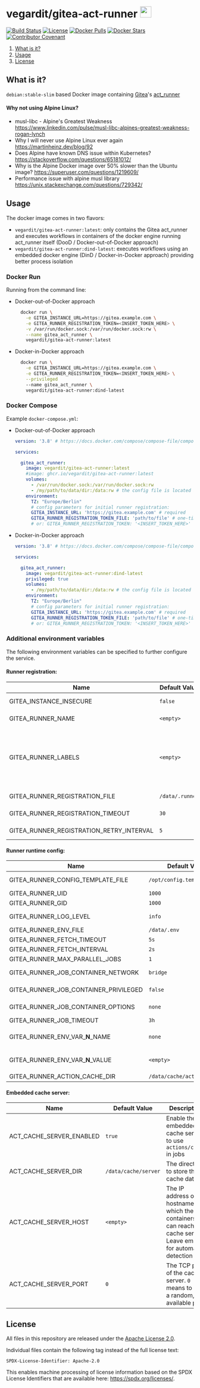 # vegardit/gitea-act-runner <a href="https://github.com/vegardit/docker-gitea-act-runner/" title="GitHub Repo"><img height="30" src="https://raw.githubusercontent.com/simple-icons/simple-icons/develop/icons/github.svg?sanitize=true"></a>

[![Build Status](https://github.com/vegardit/docker-gitea-act-runner/workflows/Build/badge.svg "GitHub Actions")](https://github.com/vegardit/docker-gitea-act-runner/actions?query=workflow%3ABuild)
[![License](https://img.shields.io/github/license/vegardit/docker-gitea-act-runner.svg?label=license)](#license)
[![Docker Pulls](https://img.shields.io/docker/pulls/vegardit/gitea-act-runner.svg)](https://hub.docker.com/r/vegardit/gitea-act-runner)
[![Docker Stars](https://img.shields.io/docker/stars/vegardit/gitea-act-runner.svg)](https://hub.docker.com/r/vegardit/gitea-act-runner)
[![Contributor Covenant](https://img.shields.io/badge/Contributor%20Covenant-v2.0%20adopted-ff69b4.svg)](CODE_OF_CONDUCT.md)

1. [What is it?](#what-is-it)
1. [Usage](#usage)
1. [License](#license)


## <a name="what-is-it"></a>What is it?

`debian:stable-slim` based Docker image containing [Gitea](https://gitea.com)'s [act_runner](https://gitea.com/gitea/act_runner/)

#### Why not using Alpine Linux?
- musl-libc - Alpine's Greatest Weakness https://www.linkedin.com/pulse/musl-libc-alpines-greatest-weakness-rogan-lynch
- Why I will never use Alpine Linux ever again https://martinheinz.dev/blog/92
- Does Alpine have known DNS issue within Kubernetes? https://stackoverflow.com/questions/65181012/
- Why is the Alpine Docker image over 50% slower than the Ubuntu image? https://superuser.com/questions/1219609/
- Performance issue with alpine musl library https://unix.stackexchange.com/questions/729342/


## <a name="usage"></a>Usage

The docker image comes in two flavors:
- `vegardit/gitea-act-runner:latest`: only contains the Gitea act_runner and executes workflows in containers of the docker engine running act_runner itself (DooD / Docker-out-of-Docker approach)
- `vegardit/gitea-act-runner:dind-latest`: executes workflows using an embedded docker engine (DinD / Docker-in-Docker approach) providing better process isolation

### Docker Run

Running from the command line:

- Docker-out-of-Docker approach
   ```sh
     docker run \
       -e GITEA_INSTANCE_URL=https://gitea.example.com \
       -e GITEA_RUNNER_REGISTRATION_TOKEN=<INSERT_TOKEN_HERE> \
       -v /var/run/docker.sock:/var/run/docker.sock:rw \
       --name gitea_act_runner \
       vegardit/gitea-act-runner:latest
   ```

- Docker-in-Docker approach
   ```sh
     docker run \
       -e GITEA_INSTANCE_URL=https://gitea.example.com \
       -e GITEA_RUNNER_REGISTRATION_TOKEN=<INSERT_TOKEN_HERE> \
       --privileged
       --name gitea_act_runner \
       vegardit/gitea-act-runner:dind-latest
   ```

### Docker Compose

Example `docker-compose.yml`:

- Docker-out-of-Docker approach
   ```yaml
   version: '3.8' # https://docs.docker.com/compose/compose-file/compose-versioning/

   services:

     gitea_act_runner:
       image: vegardit/gitea-act-runner:latest
       #image: ghcr.io/vegardit/gitea-act-runner:latest
       volumes:
         - /var/run/docker.sock:/var/run/docker.sock:rw
         - /my/path/to/data/dir:/data:rw # the config file is located at /data/.runner and needs to survive container restarts
       environment:
         TZ: "Europe/Berlin"
         # config parameters for initial runner registration:
         GITEA_INSTANCE_URL: 'https://gitea.example.com' # required
         GITEA_RUNNER_REGISTRATION_TOKEN_FILE: 'path/to/file' # one-time registration token, only required on first container start
         # or: GITEA_RUNNER_REGISTRATION_TOKEN: '<INSERT_TOKEN_HERE>'
   ```

- Docker-in-Docker approach
   ```yaml
   version: '3.8' # https://docs.docker.com/compose/compose-file/compose-versioning/

   services:

     gitea_act_runner:
       image: vegardit/gitea-act-runner:dind-latest
       privileged: true
       volumes:
         - /my/path/to/data/dir:/data:rw # the config file is located at /data/.runner and needs to survive container restarts
       environment:
         TZ: "Europe/Berlin"
         # config parameters for initial runner registration:
         GITEA_INSTANCE_URL: 'https://gitea.example.com' # required
         GITEA_RUNNER_REGISTRATION_TOKEN_FILE: 'path/to/file' # one-time registration token, only required on first container start
         # or: GITEA_RUNNER_REGISTRATION_TOKEN: '<INSERT_TOKEN_HERE>'
   ```

### Additional environment variables

The following environment variables can be specified to further configure the service.

#### Runner registration:
Name|Default Value|Description
----|-------------|-----------
GITEA_INSTANCE_INSECURE|`false`|It `true` don't verify the TLS certificate of the Gitea instance
GITEA_RUNNER_NAME|`<empty>`|If not specified the container's hostname is used
GITEA_RUNNER_LABELS|`<empty>`|Comma-separated list of labels in the format of `label[:schema[:args]]`. If not specified the following labels are used `ubuntu-latest:docker://catthehacker/ubuntu:runner-22.04,ubuntu-22.04:docker://catthehacker/ubuntu:runner-22.04,ubuntu-20.04:docker://catthehacker/ubuntu:runner-20.04`
GITEA_RUNNER_REGISTRATION_FILE|`/data/.runner`|The JSON file that holds the result from the runner registration with the Gitea instance
GITEA_RUNNER_REGISTRATION_TIMEOUT|`30`|In case of failure, registration is retried until this timeout in seconds is reached
GITEA_RUNNER_REGISTRATION_RETRY_INTERVAL|`5`|Wait period in seconds between registration retries

#### Runner runtime config:

Name|Default Value|Description
----|-------------|-----------
GITEA_RUNNER_CONFIG_TEMPLATE_FILE|`/opt/config.template.yaml`|Template to derive the effective config file from, see [image/config.template.yaml](image/config.template.yaml)
GITEA_RUNNER_UID|`1000`|The UID of the Gitea runner process
GITEA_RUNNER_GID|`1000`|The GID of the Gitea runner process
GITEA_RUNNER_LOG_LEVEL|`info`|The level of logging, can be trace, debug, info, warn, error, fatal
GITEA_RUNNER_ENV_FILE|`/data/.env`|Extra environment variables to run jobs from a file
GITEA_RUNNER_FETCH_TIMEOUT|`5s`|The timeout for fetching the job from the Gitea instance
GITEA_RUNNER_FETCH_INTERVAL|`2s`|The interval for fetching the job from the Gitea instance
GITEA_RUNNER_MAX_PARALLEL_JOBS|`1`|Maximum number of concurrently executed jobs
GITEA_RUNNER_JOB_CONTAINER_NETWORK|`bridge`|Docker network to use with job containers. Can be `bridge`, `host`, `none`, or the name of a custom network
GITEA_RUNNER_JOB_CONTAINER_PRIVILEGED|`false`|Whether to run jobs in containers with privileged mode which is required for **Docker-in-Docker** aka **dind**
GITEA_RUNNER_JOB_CONTAINER_OPTIONS|`none`|Additional container launch options (eg, --add-host=my.gitea.url:host-gateway)
GITEA_RUNNER_JOB_TIMEOUT|`3h`|The maximum time a job can run before it is cancelled
GITEA_RUNNER_ENV_VAR_**N**_NAME|`none`|Name of the **N**-th extra environment variable to be passed to Job containers, e.g. `GITEA_RUNNER_ENV_VAR_1_NAME=MY_AUTH_TOKEN`
GITEA_RUNNER_ENV_VAR_**N**_VALUE|`<empty>`|Value of the **N**-th extra environment variable to be passed to Job containers, e.g. `GITEA_RUNNER_ENV_VAR_1_VALUE=SGVsbG8gbXkgZnJpZW5kIQ==`
GITEA_RUNNER_ACTION_CACHE_DIR|`/data/cache/actions`|Path to cache cloned actions

#### Embedded cache server:
Name|Default Value|Description
----|-------------|-----------
ACT_CACHE_SERVER_ENABLED|`true`| Enable the embedded cache service to use `actions/cache` in jobs
ACT_CACHE_SERVER_DIR|`/data/cache/server`| The directory to store the cache data
ACT_CACHE_SERVER_HOST|`<empty>`| The IP address or hostname via which the job containers can reach the cache server. Leave empty for automatic detection
ACT_CACHE_SERVER_PORT|`0`|The TCP port of the cache server. `0` means to use a random, available port


## <a name="license"></a>License

All files in this repository are released under the [Apache License 2.0](LICENSE.txt).

Individual files contain the following tag instead of the full license text:
```
SPDX-License-Identifier: Apache-2.0
```

This enables machine processing of license information based on the SPDX License Identifiers that are available here: https://spdx.org/licenses/.
